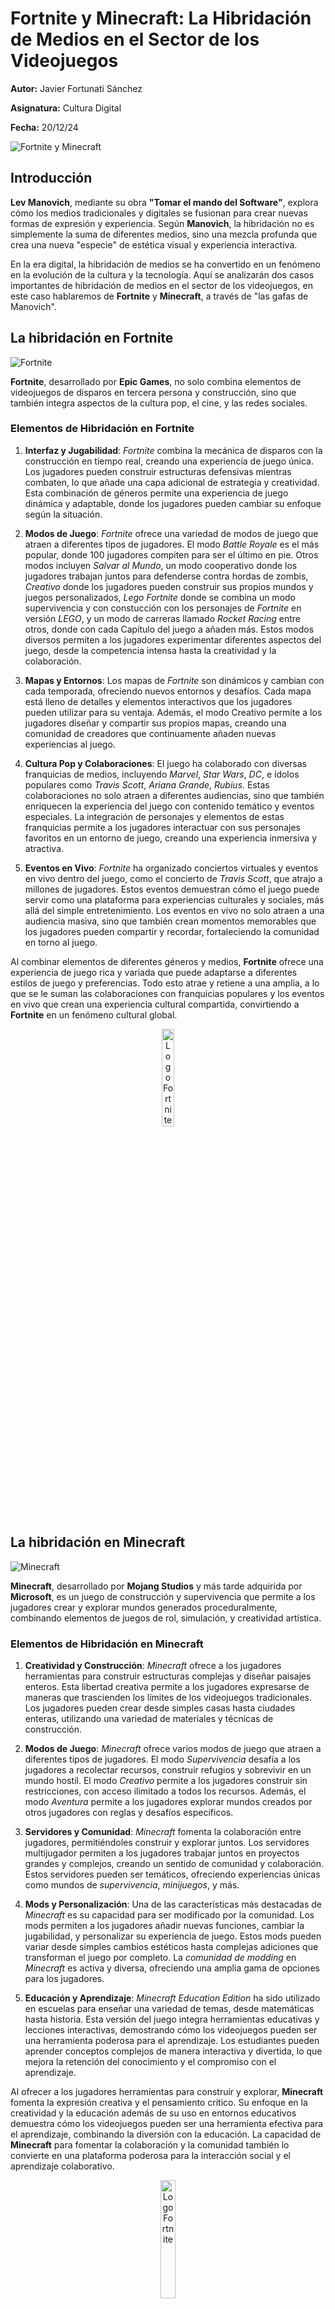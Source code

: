 #  Fortnite y Minecraft: La Hibridación de Medios en el Sector de los Videojuegos

**Autor:** Javier Fortunati Sánchez

**Asignatura:** Cultura Digital

**Fecha:** 20/12/24

![Fortnite y Minecraft](https://static1.srcdn.com/wordpress/wp-content/uploads/2019/12/Fortnite-Minecraft-Cover.jpg)

## Introducción
**Lev Manovich**, mediante su obra **"Tomar el mando del Software"**, explora cómo los medios tradicionales y digitales se fusionan para crear nuevas formas de expresión y experiencia. Según **Manovich**, la hibridación no es simplemente la suma de diferentes medios, sino una mezcla profunda que crea una nueva "especie" de estética visual y experiencia interactiva.

En la era digital, la hibridación de medios se ha convertido en un fenómeno en la evolución de la cultura y la tecnología. Aquí se analizarán dos casos importantes de hibridación de medios en el sector de los videojuegos, en este caso hablaremos de **Fortnite** y **Minecraft**, a través de "las gafas de Manovich".

## La hibridación en Fortnite

![Fortnite](https://www.nintendo.com/eu/media/images/10_share_images/games_15/nintendo_switch_download_software_1/2x1_NSwitchDS_Fortnite.jpg)

**Fortnite**, desarrollado por **Epic Games**, no solo combina elementos de videojuegos de disparos en tercera persona y construcción, sino que también integra aspectos de la cultura pop, el cine, y las redes sociales.

### Elementos de Hibridación en Fortnite

1. **Interfaz y Jugabilidad**: *Fortnite* combina la mecánica de disparos con la construcción en tiempo real, creando una experiencia de juego única. Los jugadores pueden construir estructuras defensivas mientras combaten, lo que añade una capa adicional de estrategia y creatividad. Esta combinación de géneros permite una experiencia de juego dinámica y adaptable, donde los jugadores pueden cambiar su enfoque según la situación.

2. **Modos de Juego**: *Fortnite* ofrece una variedad de modos de juego que atraen a diferentes tipos de jugadores. El modo *Battle Royale* es el más popular, donde 100 jugadores compiten para ser el último en pie. Otros modos incluyen *Salvar al Mundo*, un modo cooperativo donde los jugadores trabajan juntos para defenderse contra hordas de zombis, *Creativo* donde los jugadores pueden construir sus propios mundos y juegos personalizados, *Lego Fortnite* donde se combina un modo supervivencia y con constucción con los personajes de *Fortnite* en versión *LEGO*, y un modo de carreras llamado *Rocket Racing* entre otros, donde con cada Capítulo del juego a añaden más. Estos modos diversos permiten a los jugadores experimentar diferentes aspectos del juego, desde la competencia intensa hasta la creatividad y la colaboración.

3. **Mapas y Entornos**: Los mapas de *Fortnite* son dinámicos y cambian con cada temporada, ofreciendo nuevos entornos y desafíos. Cada mapa está lleno de detalles y elementos interactivos que los jugadores pueden utilizar para su ventaja. Además, el modo Creativo permite a los jugadores diseñar y compartir sus propios mapas, creando una comunidad de creadores que continuamente añaden nuevas experiencias al juego.

4. **Cultura Pop y Colaboraciones**: El juego ha colaborado con diversas franquicias de medios, incluyendo *Marvel*, *Star Wars*, *DC*, e ídolos populares como *Travis Scott*, *Ariana Grande*, *Rubius*. Estas colaboraciones no solo atraen a diferentes audiencias, sino que también enriquecen la experiencia del juego con contenido temático y eventos especiales. La integración de personajes y elementos de estas franquicias permite a los jugadores interactuar con sus personajes favoritos en un entorno de juego, creando una experiencia inmersiva y atractiva.

5. **Eventos en Vivo**: *Fortnite* ha organizado conciertos virtuales y eventos en vivo dentro del juego, como el concierto de *Travis Scott*, que atrajo a millones de jugadores. Estos eventos demuestran cómo el juego puede servir como una plataforma para experiencias culturales y sociales, más allá del simple entretenimiento. Los eventos en vivo no solo atraen a una audiencia masiva, sino que también crean momentos memorables que los jugadores pueden compartir y recordar, fortaleciendo la comunidad en torno al juego.

Al combinar elementos de diferentes géneros y medios, **Fortnite** ofrece una experiencia de juego rica y variada que puede adaptarse a diferentes estilos de juego y preferencias. Todo esto atrae y retiene a una amplia, a lo que se le suman las colaboraciones con franquicias populares y los eventos en vivo que crean una experiencia cultural compartida, convirtiendo a **Fortnite** en un fenómeno cultural global.

<p align= "center">
  <img src="https://upload.wikimedia.org/wikipedia/commons/7/7c/Fortnite_F_lettermark_logo.png" alt= "Logo Fortnite"  style="width:20%; height:20%;">
</p>

## La hibridación en Minecraft
![Minecraft](https://www.nintendo.com/eu/media/images/10_share_images/games_15/nintendo_switch_4/2x1_NSwitch_Minecraft_image1280w.jpg)

**Minecraft**, desarrollado por **Mojang Studios** y más tarde adquirida por **Microsoft**, es un juego de construcción y supervivencia que permite a los jugadores crear y explorar mundos generados proceduralmente, combinando elementos de juegos de rol, simulación, y creatividad artística.

### Elementos de Hibridación en Minecraft

1. **Creatividad y Construcción**: *Minecraft* ofrece a los jugadores herramientas para construir estructuras complejas y diseñar paisajes enteros. Esta libertad creativa permite a los jugadores expresarse de maneras que trascienden los límites de los videojuegos tradicionales. Los jugadores pueden crear desde simples casas hasta ciudades enteras, utilizando una variedad de materiales y técnicas de construcción.

2. **Modos de Juego**: *Minecraft* ofrece varios modos de juego que atraen a diferentes tipos de jugadores. El modo *Supervivencia* desafía a los jugadores a recolectar recursos, construir refugios y sobrevivir en un mundo hostil. El modo *Creativo* permite a los jugadores construir sin restricciones, con acceso ilimitado a todos los recursos. Además, el modo *Aventura* permite a los jugadores explorar mundos creados por otros jugadores con reglas y desafíos específicos.

3. **Servidores y Comunidad**: *Minecraft* fomenta la colaboración entre jugadores, permitiéndoles construir y explorar juntos. Los servidores multijugador permiten a los jugadores trabajar juntos en proyectos grandes y complejos, creando un sentido de comunidad y colaboración. Estos servidores pueden ser temáticos, ofreciendo experiencias únicas como mundos de *supervivencia*, *minijuegos*, y más.

4. **Mods y Personalización**: Una de las características más destacadas de *Minecraft* es su capacidad para ser modificado por la comunidad. Los mods permiten a los jugadores añadir nuevas funciones, cambiar la jugabilidad, y personalizar su experiencia de juego. Estos mods pueden variar desde simples cambios estéticos hasta complejas adiciones que transforman el juego por completo. La *comunidad de modding* en *Minecraft* es activa y diversa, ofreciendo una amplia gama de opciones para los jugadores.

5. **Educación y Aprendizaje**: *Minecraft Education Edition* ha sido utilizado en escuelas para enseñar una variedad de temas, desde matemáticas hasta historia. Esta versión del juego integra herramientas educativas y lecciones interactivas, demostrando cómo los videojuegos pueden ser una herramienta poderosa para el aprendizaje. Los estudiantes pueden aprender conceptos complejos de manera interactiva y divertida, lo que mejora la retención del conocimiento y el compromiso con el aprendizaje.

Al ofrecer a los jugadores herramientas para construir y explorar, **Minecraft** fomenta la expresión creativa y el pensamiento crítico. Su enfoque en la creatividad y la educación además de su uso en entornos educativos demuestra cómo los videojuegos pueden ser una herramienta efectiva para el aprendizaje, combinando la diversión con la educación. La capacidad de **Minecraft** para fomentar la colaboración y la comunidad también lo convierte en una plataforma poderosa para la interacción social y el aprendizaje colaborativo.

<p align= "center">
  <img src="https://i.pinimg.com/222x/82/b2/1f/82b21fe6d9166c673eed585a5fc38ef5.jpg" alt= "Logo Fortnite"  style="width:22%; height:22%;">
</p>

## Conclusión

Tanto **Fortnite** como **Minecraft** representan ejemplos contemporáneos de hibridación de medios, tal como lo describe **Lev Manovich**. Estos juegos no solo combinan diferentes elementos de medios tradicionales y digitales, sino que también crean nuevas formas de interacción y experiencia que trascienden las fronteras de los medios individuales. A través de la hibridación, estos juegos no solo entretienen, sino que también educan, conectan y enriquecen la cultura digital.

![Minecraft&Fortnite](https://cdn-0001.qstv.on.epicgames.com/rYzDBKUbJJCwEOSbJY/image/landscape_comp.jpeg)
## Bibliografía y Referencias

Estas son las fuentes de información y de referencia que he usado para este ensayo:

- Manovich, Lev. (2013). El Software toma el mando. Editorial UOC.
- GitHub - mgea/PEC3_Manovich_Reloaded.
- Fortnite - Epic Games.
- Minecraft - Mojang Studios.
- Multimedia UOC - Remediación, multimedia e hibridación de los medios.
- Academia.edu - Ensayo situacional no lineal Fortnite v | Carolina Di Palma.
- Espinof - 'Minecraft' quiere hacerse realidad: llegará a parques temáticos de todo el mundo.

----

Todas las imágenes de este *GitHub* han sido utilizadas para complementar la información de una manera visualmente más llamativa y para un uso académico, los enlaces a estas se pueden encontrar en el código de este .md, y los derechos de dichas imágenes pertenecen a sus respectivos creadores.
